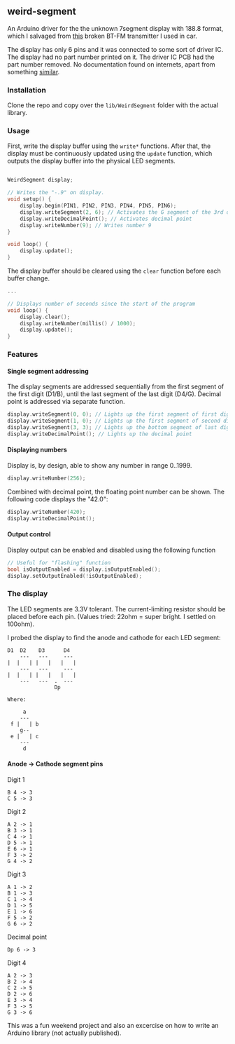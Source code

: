 ## weird-segment

An Arduino driver for the the unknown 7segment display with 188.8 format,
which I salvaged from [this](https://mk-eshop.cz/fm-transmittery/mkf-bt36charge.html) broken BT-FM transmitter I used in car.

The display has only 6 pins and it was connected to some sort of driver IC.
The display had no part number printed on it.
The driver IC PCB had the part number removed.
No documentation found on internets, apart from something [similar](http://www.ledlight-components.com//photo/ledlight-components/document/13097/DL3-2532RB-6.pdf).

### Installation
Clone the repo and copy over the `lib/WeirdSegment` folder with the actual library.

### Usage
First, write the display buffer using the `write*` functions.
After that, the display must be continuously updated using the `update` function, which outputs
the display buffer into the physical LED segments.

``` cpp

WeirdSegment display;

// Writes the "-.9" on display.
void setup() {
    display.begin(PIN1, PIN2, PIN3, PIN4, PIN5, PIN6);
    display.writeSegment(2, 6); // Activates the G segment of the 3rd digit.
    display.writeDecimalPoint(); // Activates decimal point
    display.writeNumber(9); // Writes number 9
}

void loop() {
    display.update();
}
```

The display buffer should be cleared using the `clear` function before each buffer change.

``` cpp
...

// Displays number of seconds since the start of the program
void loop() {
    display.clear();
    display.writeNumber(millis() / 1000);
    display.update();
}
```

### Features
#### Single segment addressing
The display segments are addressed sequentially from the first segment of the first digit (D1/B),
until the last segment of the last digit (D4/G). 
Decimal point is addressed via separate function.
``` cpp
display.writeSegment(0, 0); // Lights up the first segment of first digit (D1/B)
display.writeSegment(1, 0); // Lights up the first segment of second digit (D2/A)
display.writeSegment(3, 3); // Lights up the bottom segment of last digit (D4/D)
display.writeDecimalPoint(); // Lights up the decimal point
```

#### Displaying numbers
Display is, by design, able to show any number in range 0..1999.
``` cpp
display.writeNumber(256);
```

Combined with decimal point, the floating point number can be shown.
The following code displays the "42.0": 
``` cpp
display.writeNumber(420);
display.writeDecimalPoint();
```

#### Output control
Display output can be enabled and disabled using the following function
``` cpp
// Useful for "flashing" function
bool isOutputEnabled = display.isOutputEnabled();
display.setOutputEnabled(!isOutputEnabled);
```
### The display

The LED segments are 3.3V tolerant. The current-limiting resistor should be placed before each pin.
(Values tried: 22ohm = super bright. I settled on 100ohm).

I probed the display to find the anode and cathode for each LED segment:

```
D1  D2    D3      D4
    ---   ---     ---
|  |   | |   |   |   |
    ---   ---     ---
|  |   | |   |   |   |
    ---   ---  .  ---
               Dp

Where:

     a
    ---
 f |   | b
    g--
 e |   | c
    ---
     d
```

#### Anode -> Cathode segment pins

Digit 1
```
B 4 -> 3
C 5 -> 3
```

Digit 2
```
A 2 -> 1
B 3 -> 1
C 4 -> 1
D 5 -> 1
E 6 -> 1
F 3 -> 2
G 4 -> 2
```

Digit 3
```
A 1 -> 2
B 1 -> 3
C 1 -> 4
D 1 -> 5
E 1 -> 6
F 5 -> 2
G 6 -> 2
```

Decimal point
```
Dp 6 -> 3
```

Digit 4
```
A 2 -> 3
B 2 -> 4
C 2 -> 5
D 2 -> 6
E 3 -> 4
F 3 -> 5
G 3 -> 6
```

This was a fun weekend project and also an excercise on how to write an Arduino library (not actually published).